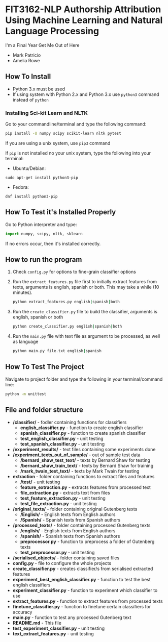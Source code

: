 # FIT3162-NLP Authorship Attribution Using Machine Learning and Natural Language Processing

I'm a Final Year Get Me Out of Here

- Mark Patricio
- Amelia Rowe

## How To Install

- Python 3.x must be used
- If using system with Python 2.x and Python 3.x use `python3` command instead of `python`

### Installing Sci-kit Learn and NLTK

Go to your commandline/terminal and type the following command:

```bash
pip install -U numpy scipy scikit-learn nltk pytest
```

If you are using a unix system, use `pip3` command

If `pip` is not installed no your unix system, type the following into your terminal:

- Ubuntu/Debian:

```debian
sudo apt-get install python3-pip
```

- Fedora:

```fedora
dnf install python3-pip
```

## How To Test it's Installed Properly

Go to Python interpreter and type:

```python
import numpy, scipy, nltk, sklearn
```

If no errors occur, then it's installed correctly.

## How to run the program

1. Check `config.py` for options to fine-grain classifier options

2. Run the `extract_features.py` file first to initially extract features from texts, arguments is english, spanish or both. This may take a while (10 minutes).

    ```bash
    python extract_features.py english|spanish|both
    ```

3. Run the `create_classifier.py` file to build the classifier, arguments is english, spanish or both

    ```bash
    python create_classifier.py english|spanish|both
    ```

4. Run the `main.py` file with text file as argument to be processed, as well as language

    ```bash
    python main.py file.txt english|spanish
    ```

## How To Test The Project

Navigate to project folder and type the following in your terminal/command line:

```bash
python -m unittest
```

## File and folder structure

- **/classifier/** - fodler containing functions for classifiers
    - **english_classifier.py** - function to create english classifier
    - **spanish_classifier.py** - function to create spanish classifier
    - **test_english_classifier.py** - unit testing
    - **test_spanish_classifier.py** - unit testing
- **/experiment_results/** - text files containing some experiments done
- **/experiment_texts_out_of_sample/** - out of sample test data
    - **/bernard_shaw_test_text/** - texts by Bernard Shaw for testing
    - **/bernard_shaw_train_text/** - texts by Bernard Shaw for training
    - **/mark_twain_test_text/** - texts by Mark Twain for testing
- **extraction** - folder containing functions to extract files and features
    - **/test/** - unit testing
    - **feature_extraction.py** - extracts features from processed text
    - **file_extraction.py** - extracts text from files
    - **test_feature_extraction.py** - unit testing
    - **test_file_extraction.py** - unit testing
- **/original_texts/** - folder containing original Gutenberg texts
    - **/English/** - English texts from English authors
    - **/Spanish/** - Spanish texts from Spanish authors
- **/processed_texts/** - folder containing processed Gutenberg texts
    - **/english/** - English texts from English authors
    - **/spanish/** - Spanish texts from Spanish authors
    - **preprocessor.py** - function to preprocess a folder of Gutenberg texts
    - **test_preprocessor.py** - unit testing
- **/serialised_objects/** - folder containing saved files
- **config.py** - file to configure the whole projects
- **create_classifier.py** - creates classifier/s from serialised extracted features
- **experiment_best_english_classifier.py** - function to test the best english classifiers
- **experiment_classifier.py** - function to experiment which classifier to use
- **extract_features.py** - function to extract features from processed texts
- **finetune_classifier.py** - function to finetune certain classifiers for accuracy
- **main.py** - function to test any processed Gutenberg text
- **README.md** - This file
- **test_experiment_classifier.py** - unit testing
- **text_extract_features.py** - unit testing
